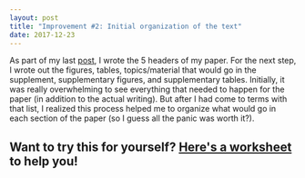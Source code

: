 ```yaml
---
layout: post
title: "Improvement #2: Initial organization of the text"
date: 2017-12-23
---
```


As part of my last [post](http://lauren-blake.github.io/2017/12/21/improvement1.html), I wrote the 5 headers of my paper. For the next step, I wrote out the figures, tables, topics/material that would go in the supplement, supplementary figures, and supplementary tables. Initially, it was really overwhelming to see everything that needed to happen for the paper (in addition to the actual writing). But after I had come to terms with that list, I realized this process helped me to organize what would go in each section of the paper (so I guess all the panic was worth it?). 

## Want to try this for yourself? [Here's a worksheet](/Writing_worksheets/Contents_list.pdf) to help you!